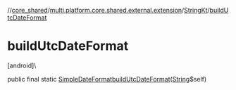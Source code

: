 //[core_shared](../../../index.md)/[multi.platform.core.shared.external.extension](../index.md)/[StringKt](index.md)/[buildUtcDateFormat](build-utc-date-format.md)

# buildUtcDateFormat

[android]\

public final static [SimpleDateFormat](https://docs.oracle.com/javase/8/docs/api/java/text/SimpleDateFormat.html)[buildUtcDateFormat](build-utc-date-format.md)([String](https://docs.oracle.com/javase/8/docs/api/java/lang/String.html)$self)
